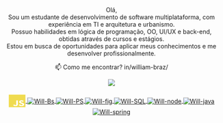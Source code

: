 <div align="center">
  
  Olá, <br>
 Sou um estudante de desenvolvimento de software multiplataforma, com experiência em TI e arquitetura e urbanismo.<br> 
 Possuo habilidades em lógica de programação, OO, UI/UX e back-end, obtidas através de cursos e estágios. <br>
 Estou em busca de oportunidades para aplicar meus conhecimentos e me desenvolver profissionalmente.<br>
  
  
 📫 Como me encontrar? 
  in/william-braz/


</div>
<div align="center">
  <a href="https://github.com/Ww1ll">
<!--   <img height="180em" src="https://github-readme-stats.vercel.app/api?username=Ww1ll&show_icons=true&theme=dark&include_all_commits=true&count_private=true"/> -->
  <img height="180em" src="https://github-readme-stats.vercel.app/api/top-langs/?username=Ww1ll&layout=compact&langs_count=7&theme=dark"/>
</div>

<div align="center" style="display: inline_block"><br>
  <img align="center" alt="Will-Js" height="30" width="40" src="https://raw.githubusercontent.com/devicons/devicon/master/icons/javascript/javascript-plain.svg">  
  <img align="center" alt="Will-Bs" height="30" width="40" src="https://cdn.jsdelivr.net/gh/devicons/devicon/icons/bootstrap/bootstrap-original.svg">
  <img align="center" alt="Will-PS" height="30" width="40" src="https://cdn.jsdelivr.net/gh/devicons/devicon/icons/photoshop/photoshop-plain.svg">
  <img align="center" alt="Will-fig" height="30" width="40" src="https://cdn.jsdelivr.net/gh/devicons/devicon/icons/figma/figma-original.svg">
  <img align="center" alt="Will-SQL" height="30" width="40" src="https://cdn.jsdelivr.net/gh/devicons/devicon/icons/mysql/mysql-original-wordmark.svg">
  <img align="center" alt="Will-node" height="30" width="40" src="https://cdn.jsdelivr.net/gh/devicons/devicon/icons/nodejs/nodejs-original.svg">
 <img align="center" alt="Will-java" height="30" width="40" src="https://cdn.jsdelivr.net/gh/devicons/devicon/icons/java/java-original.svg">
   <img align="center" alt="Will-spring" height="30" width="40" src="https://cdn.jsdelivr.net/gh/devicons/devicon/icons/spring/spring-original.svg">
</div>
